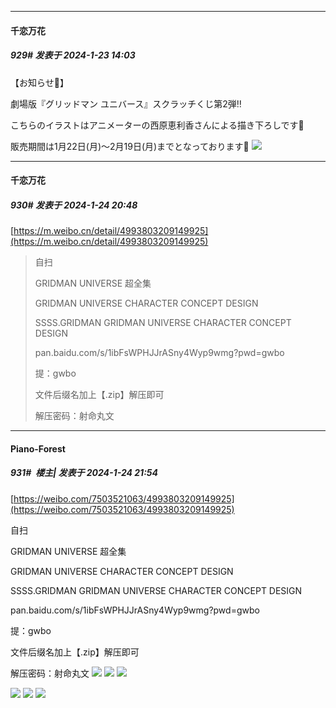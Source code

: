 
*****

####  千恋万花  
##### 929#       发表于 2024-1-23 14:03

【お知らせ📢】

劇場版『グリッドマン ユニバース』スクラッチくじ第2弾‼️

こちらのイラストはアニメーターの西原恵利香さんによる描き下ろしです🎨

販売期間は1月22日(月)〜2月19日(月)までとなっております📱
<img src="https://p.sda1.dev/15/bb3ea8a20ff312817768e51e24eabc33/gmu2_mv_pc.png" referrerpolicy="no-referrer">


*****

####  千恋万花  
##### 930#       发表于 2024-1-24 20:48

[https://m.weibo.cn/detail/4993803209149925](https://m.weibo.cn/detail/4993803209149925) <blockquote>自扫

GRIDMAN UNIVERSE 超全集

GRIDMAN UNIVERSE CHARACTER CONCEPT DESIGN

SSSS.GRIDMAN GRIDMAN UNIVERSE CHARACTER CONCEPT DESIGN

pan.baidu.com/s/1ibFsWPHJJrASny4Wyp9wmg?pwd=gwbo

提：gwbo

文件后缀名加上【.zip】解压即可

解压密码：射命丸文</blockquote>


*****

####  Piano-Forest  
##### 931#         楼主| 发表于 2024-1-24 21:54

[https://weibo.com/7503521063/4993803209149925](https://weibo.com/7503521063/4993803209149925)

自扫

GRIDMAN UNIVERSE 超全集

GRIDMAN UNIVERSE CHARACTER CONCEPT DESIGN

SSSS.GRIDMAN GRIDMAN UNIVERSE CHARACTER CONCEPT DESIGN

pan.baidu.com/s/1ibFsWPHJJrASny4Wyp9wmg?pwd=gwbo

提：gwbo

文件后缀名加上【.zip】解压即可

解压密码：射命丸文
<img src="https://p.sda1.dev/15/394b796e48a27c82692d8ebac1189c56/008bO0Bhgy1hm4zehdcatj31vw2ccqv6.jpg" referrerpolicy="no-referrer">
<img src="https://p.sda1.dev/15/505c5fe505c10eab1ecc15f5d062bc5c/008bO0Bhgy1hm4zeno74sj31vq2cib2a.jpg" referrerpolicy="no-referrer">
<img src="https://p.sda1.dev/15/1a5aa77ff721a0f7d567b9931cfe2683/008bO0Bhgy1hm4zekppgnj31vw2cce82.jpg" referrerpolicy="no-referrer">

<img src="https://p.sda1.dev/15/3f1b6f8dddd25da9b4ae7aa101004ed2/008bO0Bhgy1hm4zf53gtvj31w22cikjm.jpg" referrerpolicy="no-referrer">
<img src="https://p.sda1.dev/15/955a8cbe651680ef9a1f0e0cf9dab968/008bO0Bhgy1hm4zf67xaaj31vn2cinpe.jpg" referrerpolicy="no-referrer">
<img src="https://p.sda1.dev/15/f23ff73f1f66ce7ce1f5c9e8ee75a2fc/008bO0Bhgy1hm4zf50khqj31vk2coe82.jpg" referrerpolicy="no-referrer">

